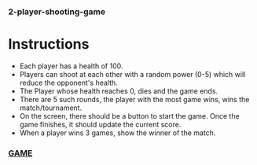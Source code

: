 ### 2-player-shooting-game


# Instructions

- Each player has a health of 100. 
- Players can shoot at each other with a random power (0-5) which will reduce the opponent's health. 
- The Player whose health reaches 0, dies and the game ends.  
- There are 5 such rounds, the player with the most game wins, wins the match/tournament.  
- On the screen, there should be a button to start the game. Once the game finishes, it should update the current score. 
- When a player wins 3 games, show the winner of the match.

### [GAME](https://dohertyuag.github.io/2-player-shooting-game/)
